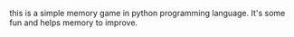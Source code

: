 this is a simple memory game in python programming language. It's some fun and helps memory to improve.

